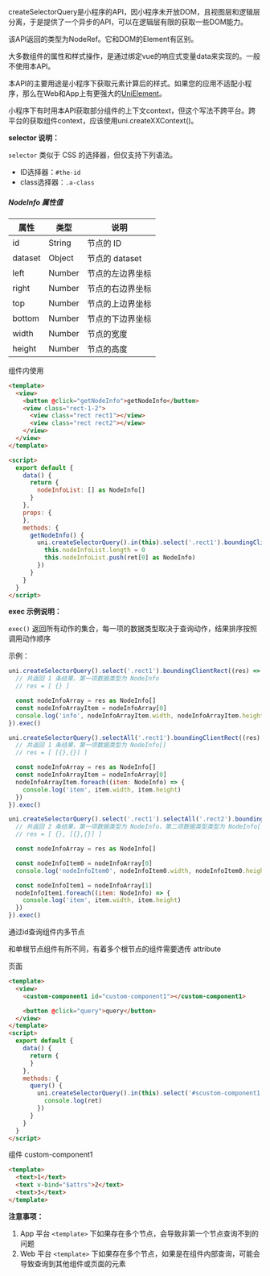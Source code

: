 <!-- ## uni.createSelectorQuery() @createselectorquery -->

<!-- UTSAPIJSON.createSelectorQuery.name -->

<!-- UTSAPIJSON.createSelectorQuery.description -->

createSelectorQuery是小程序的API，因小程序未开放DOM，且视图层和逻辑层分离，于是提供了一个异步的API，可以在逻辑层有限的获取一些DOM能力。

该API返回的类型为NodeRef。它和DOM的Element有区别。

大多数组件的属性和样式操作，是通过绑定vue的响应式变量data来实现的。一般不使用本API。

本API的主要用途是小程序下获取元素计算后的样式。如果您的应用不适配小程序，那么在Web和App上有更强大的[UniElement](../dom/README.md)。

小程序下有时用本API获取部分组件的上下文context，但这个写法不跨平台。跨平台的获取组件context，应该使用uni.createXXContext()。

<!-- UTSAPIJSON.createSelectorQuery.compatibility -->

<!-- UTSAPIJSON.createSelectorQuery.param -->

**selector 说明：**

``selector`` 类似于 CSS 的选择器，但仅支持下列语法。
- ID选择器：``#the-id``
- class选择器：``.a-class``

<!-- UTSAPIJSON.createSelectorQuery.returnValue -->

##### NodeInfo 属性值

|属性		|类型		|说明							|
|---		|---		|---							|
|id			|String	|节点的 ID				|
|dataset|Object	|节点的 dataset		|
|left		|Number	|节点的左边界坐标	|
|right	|Number	|节点的右边界坐标	|
|top		|Number	|节点的上边界坐标	|
|bottom	|Number	|节点的下边界坐标	|
|width	|Number	|节点的宽度				|
|height	|Number	|节点的高度				|

<!-- UTSAPIJSON.createSelectorQuery.tutorial -->

组件内使用

```html
<template>
  <view>
    <button @click="getNodeInfo">getNodeInfo</button>
    <view class="rect-1-2">
      <view class="rect rect1"></view>
      <view class="rect rect2"></view>
    </view>
  </view>
</template>

<script>
  export default {
    data() {
      return {
        nodeInfoList: [] as NodeInfo[]
      }
    },
    props: {
    },
    methods: {
      getNodeInfo() {
        uni.createSelectorQuery().in(this).select('.rect1').boundingClientRect().exec((ret) => {
          this.nodeInfoList.length = 0
          this.nodeInfoList.push(ret[0] as NodeInfo)
        })
      }
    }
  }
</script>
```

<!-- UTSAPIJSON.createSelectorQuery.example -->

**exec 示例说明：**

`exec()` 返回所有动作的集合，每一项的数据类型取决于查询动作，结果排序按照调用动作顺序

示例：

```js
uni.createSelectorQuery().select('.rect1').boundingClientRect((res) => {
  // 共返回 1 条结果，第一项数据类型为 NodeInfo
  // res = [ {} ]

  const nodeInfoArray = res as NodeInfo[]
  const nodeInfoArrayItem = nodeInfoArray[0]
  console.log('info', nodeInfoArrayItem.width, nodeInfoArrayItem.height)
}).exec()
```

```js
uni.createSelectorQuery().selectAll('.rect1').boundingClientRect((res) => {
  // 共返回 1 条结果，第一项数据类型为 NodeInfo[]
  // res = [ [{},{}] ]

  const nodeInfoArray = res as NodeInfo[]
  const nodeInfoArrayItem = nodeInfoArray[0]
  nodeInfoArrayItem.foreach((item: NodeInfo) => {
    console.log('item', item.width, item.height)
  })
}).exec()
```

```js
uni.createSelectorQuery().select('.rect1').selectAll('.rect2').boundingClientRect((res) => {
  // 共返回 2 条结果，第一项数据类型为 NodeInfo，第二项数据类型类型为 NodeInfo[]
  // res = [ {}, [{},{}] ]

  const nodeInfoArray = res as NodeInfo[]

  const nodeInfoItem0 = nodeInfoArray[0]
  console.log('nodeInfoItem0', nodeInfoItem0.width, nodeInfoItem0.height)

  const nodeInfoItem1 = nodeInfoArray[1]
  nodeInfoItem1.foreach((item: NodeInfo) => {
    console.log('item', item.width, item.height)
  })
}).exec()
```


通过id查询组件内多节点

和单根节点组件有所不同，有着多个根节点的组件需要透传 attribute

页面

```html
<template>
  <view>
    <custom-component1 id="custom-component1"></custom-component1>

    <button @click="query">query</button>
  </view>
</template>
<script>
  export default {
    data() {
      return {
      }
    },
    methods: {
      query() {
        uni.createSelectorQuery().in(this).select('#scustom-component1').boundingClientRect().exec((ret) => {
          console.log(ret)
        })
      }
    }
  }
</script>
```

组件 custom-component1

```html
<template>
  <text>1</text>
  <text v-bind="$attrs">2</text>
  <text>3</text>
</template>
```

**注意事项：**

1. App 平台 `<template>` 下如果存在多个节点，会导致非第一个节点查询不到的问题
2. Web 平台 `<template>` 下如果存在多个节点，如果是在组件内部查询，可能会导致查询到其他组件或页面的元素


<!-- UTSAPIJSON.general_type.name -->

<!-- UTSAPIJSON.general_type.param -->
